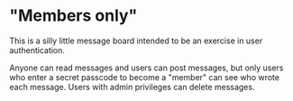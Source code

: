 # "Members only"

This is a silly little message board intended to be an exercise in user authentication.

Anyone can read messages and users can post messages, but only users who enter a secret passcode to become a "member" can see who wrote each message.  Users with admin privileges can delete messages.